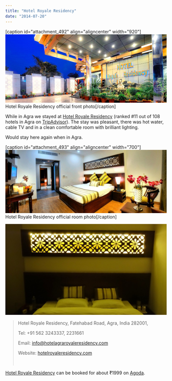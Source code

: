 ```yaml
---
title: "Hotel Royale Residency"
date: "2014-07-20"
---
```


\[caption id="attachment\_492" align="aligncenter" width="920"\]![Hotel Royale Residency official front photo](images/1-large.jpg) Hotel Royale Residency official front photo\[/caption\]

While in Agra we stayed at [Hotel Royale Residency](http://www.agoda.com/en-gb/royale-residency-hotel/hotel/agra-in.html?cid=1649959 "Agoda: Hotel Royale Residency") (ranked #11 out of 108 hotels in Agra on [TripAdvisor](http://www.tripadvisor.co.uk/Hotel_Review-g297683-d735318-Reviews-Hotel_Royale_Residency-Agra_Uttar_Pradesh.html "Hotel Royal Residency on TripAdvisor")). The stay was pleasant, there was hot water, cable TV and in a clean comfortable room with brilliant lighting.

Would stay here again when in Agra.

\[caption id="attachment\_493" align="aligncenter" width="700"\]![Hotel Royale Residency official room photo](images/5-1024x400.jpg) Hotel Royale Residency official room photo\[/caption\]

![](images/DSC00378-1024x575.jpg)

> Hotel Royale Residency, Fatehabad Road, Agra, India 282001,
> 
> Tel: +91 562 3243337, 2231661
> 
> Email: [info@hotelagraroyaleresidency.com](mailto:info@hotelagraroyaleresidency.com)
> 
> Website: [hotelroyaleresidency.com](http://hotelroyaleresidency.com/)
> 
>  

[Hotel Royale Residency](http://www.agoda.com/en-gb/royale-residency-hotel/hotel/agra-in.html?cid=1649959 "Agoda: Hotel Royale Residency") can be booked for about ₹1999 on [Agoda](http://www.agoda.com/en-gb/royale-residency-hotel/hotel/agra-in.html?cid=1649959 "Agoda: Hotel Royale Residency").
